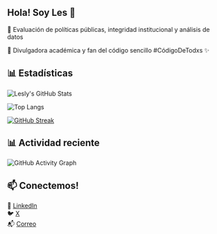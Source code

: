 ## Hola! Soy Les 🤠

🔎 Evaluación de políticas públicas, integridad institucional y análisis de datos

📢 Divulgadora académica y fan del código sencillo #CódigoDeTodxs ✨  

## 📊 Estadísticas

![Lesly's GitHub Stats](https://github-readme-stats.vercel.app/api?username=lesflores&show_icons=true&theme=default&icon_color=FF69B4&title_color=DA70D6)

![Top Langs](https://github-readme-stats.vercel.app/api/top-langs/?username=lesflores&layout=compact&theme=default&title_color=FF69B4)

[![GitHub Streak](https://streak-stats.demolab.com/?user=lesflores&theme=default&ring=FF69B4&fire=FFD700&currStreakLabel=DA70D6)](https://git.io/streak-stats)

## 📊 Actividad reciente

![GitHub Activity Graph](https://github-readme-activity-graph.vercel.app/graph?username=lesflores&theme=subtle&color=FF69B4&line=DA70D6&point=FEC260&area=true&hide_border=false)

## 📫 Conectemos!

💼 [LinkedIn](https://www.linkedin.com/in/lesly-flores-008232114/)  
🐦 [X](https://x.com/lesssflo)  
📬 [Correo](flores.le@ugto.mx)  
